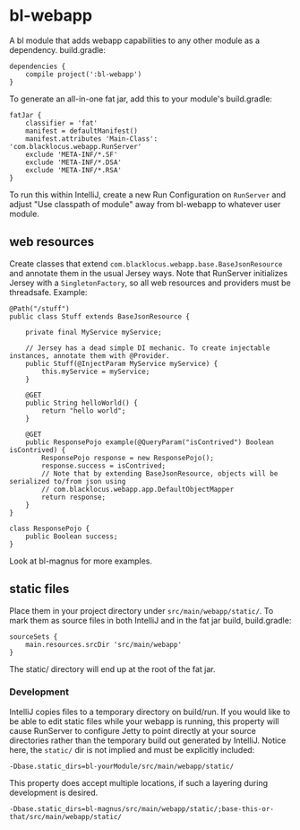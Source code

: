 bl-webapp
=========

A bl module that adds webapp capabilities to any other module as a dependency. build.gradle:

    dependencies {
        compile project(':bl-webapp')
    }

To generate an all-in-one fat jar, add this to your module's build.gradle:

    fatJar {
        classifier = 'fat'
        manifest = defaultManifest()
        manifest.attributes 'Main-Class': 'com.blacklocus.webapp.RunServer'
        exclude 'META-INF/*.SF'
        exclude 'META-INF/*.DSA'
        exclude 'META-INF/*.RSA'
    }

To run this within IntelliJ, create a new Run Configuration on `RunServer` and adjust "Use classpath of module" away
from bl-webapp to whatever user module.


web resources
-------------

Create classes that extend `com.blacklocus.webapp.base.BaseJsonResource` and annotate them in the usual Jersey ways.
Note that RunServer initializes Jersey with a `SingletonFactory`, so all web resources and providers must be threadsafe.
Example:

    @Path("/stuff")
    public class Stuff extends BaseJsonResource {

        private final MyService myService;

        // Jersey has a dead simple DI mechanic. To create injectable instances, annotate them with @Provider.
        public Stuff(@InjectParam MyService myService) {
            this.myService = myService;
        }

        @GET
        public String helloWorld() {
            return "hello world";
        }

        @GET
        public ResponsePojo example(@QueryParam("isContrived") Boolean isContrived) {
            ResponsePojo response = new ResponsePojo();
            response.success = isContrived;
            // Note that by extending BaseJsonResource, objects will be serialized to/from json using
            // com.blacklocus.webapp.app.DefaultObjectMapper
            return response;
        }
    }

    class ResponsePojo {
        public Boolean success;
    }

Look at bl-magnus for more examples.




static files
------------

Place them in your project directory under `src/main/webapp/static/`. To mark them as source files in both IntelliJ
and in the fat jar build, build.gradle:

    sourceSets {
        main.resources.srcDir 'src/main/webapp'
    }

The static/ directory will end up at the root of the fat jar.

### Development ###

IntelliJ copies files to a temporary directory on build/run. If you would like to be able to edit static files while
your webapp is running, this property will cause RunServer to configure Jetty to point directly at your source
directories rather than the temporary build out generated by IntelliJ. Notice here, the `static/` dir is not implied
and must be explicitly included:

    -Dbase.static_dirs=bl-yourModule/src/main/webapp/static/

This property does accept multiple locations, if such a layering during development is desired.

    -Dbase.static_dirs=bl-magnus/src/main/webapp/static/;base-this-or-that/src/main/webapp/static/